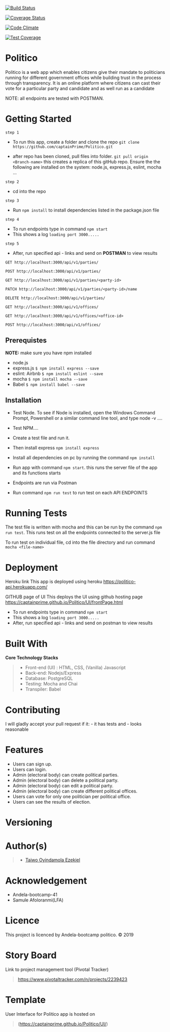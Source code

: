[![Build Status](https://travis-ci.org/captainPrime/Politico.svg?branch=ft-api-endpoints-createOffice-%23163388520)](https://travis-ci.org/captainPrime/Politico)

[![Coverage Status](https://coveralls.io/repos/github/captainPrime/Politico/badge.svg?branch=ft-api-endpoints-createOffice-%23163388520)](https://coveralls.io/github/captainPrime/Politico?branch=ft-api-endpoints-createOffice-%23163388520)

[![Code Climate](https://codeclimate.com/github/cloudfoundry/membrane.png)](https://codeclimate.com/github/cloudfoundry/membrane)

[![Test Coverage](https://api.codeclimate.com/v1/badges/b1161b997b36d04b615c/test_coverage)](https://codeclimate.com/github/captainPrime/Politico/test_coverage)

# Politico 
Politico is a web app which enables citizens give their mandate to politicians running for different government offices
while building trust in the process through transparency.
It is an online platform where citizens can cast their vote for a particular party and candidate and as well run as a candidate

NOTE: all endpoints are tested with POSTMAN.

# Getting Started
`step 1`
- To run this app, create  a folder and clone the repo
`git clone https://github.com/captainPrime/Politico.git`

- after repo has been cloned, pull files into folder. 
`git pull origin <Branch-name>` this creates a replica of this gitHub repo. Ensure the the following are installed on the system: node.js, express.js, eslint, mocha ...

`step 2`
- cd into the repo

`step 3`
- Run `npm install` to install dependencies listed in the package.json file

`step 4`
- To run endpoints type in command `npm start`
- This shows a log `loading port 3000.....`

`step 5`
- After, run specified api - links and send on **POSTMAN** to view results

`GET http://localhost:3000/api/v1/parties/`

`POST http://localhost:3000/api/v1/parties/`

`GET http://localhost:3000/api/v1/parties/<party-id>`         

`PATCH http://localhost:3000/api/v1/parties/<party-id>/name`

`DELETE http://localhost:3000/api/v1/parties/`

`GET http://localhost:3000/api/v1/offices/`

`GET http://localhost:3000/api/v1/offices/<office-id>`

`POST http://localhost:3000/api/v1/offices/`

## Prerequistes
**NOTE:** make sure you have npm installed
- node.js
- express.js                   `$ npm install express --save`
- eslint: Airbnb               `$ npm install eslint --save`
- mocha                        `$ npm install mocha --save`
- Babel                        `$ npm install babel --save`

## Installation
- Test Node. To see if Node is installed, open the Windows Command Prompt, Powershell or a similar command line tool, and type node -v ....

- Test NPM....

- Create a test file and run it.

- Then install express `npm install express`

- Install all dependencies on pc by running the command `npm install`

- Run app with command `npm start`. this runs the server file of the app and its functions starts

- Endpoints are run via Postman

- Run command `npm run test` to run test on each API ENDPOINTS

# Running Tests
The test file is written with mocha and this can be run by the command `npm run test`. This runs test on all the endpoints connected to the server.js file

To run test on individual file, cd into the file directory and run command `mocha <file-name>`

# Deployment
Heroku link
This app is deployed using heroku
https://politico-api.herokuapp.com/

GITHUB page of UI
This deploys the UI using github hosting page
https://captainprime.github.io/Politico/UI/frontPage.html

- To run endpoints type in command `npm start`
- This shows a log `loading port 3000.....`
- After, run specified api - links and send on postman to view results

# Built With

**Core Technology Stacks**
>- Front-end (UI) : HTML, CSS, (Vanilla) Javascript
>- Back-end: Nodejs/Express
>- Database: PostgreSQL
>- Testing: Mocha and Chai
>- Transpiler: Babel


# Contributing
I will gladly accept your pull request if it:
     - it has tests and
     - looks reasonable

 # Features
- Users can sign up.
- Users can login.
- Admin (electoral body) can create political parties.
- Admin (electoral body) can delete a political party.
- Admin (electoral body) can edit a political party.
- Admin (electoral body) can create different political offices.
- Users can vote for only one politician per political office.
- Users can see the results of election.

# Versioning


# Author(s)
>- [Taiwo Oyindamola Ezekiel](https://github.com/captainPrime)

# Acknowledgement
- Andela-bootcamp-41
- Samule Afoloranmi(LFA)

# Licence
This project is licenced by Andela-bootcamp
politico. &copy; 2019

# Story Board
Link to project management tool (Pivotal Tracker) 
> https://www.pivotaltracker.com/n/projects/2239423

# Template
User Interface for Politico app is hosted on  
> (https://captainprime.github.io/Politico/UI/)
